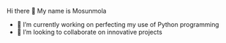 Hi there 👋
My name is Mosunmola
- 🔭 I’m currently working on perfecting my use of Python programming 
- 👯 I’m looking to collaborate on innovative projects
